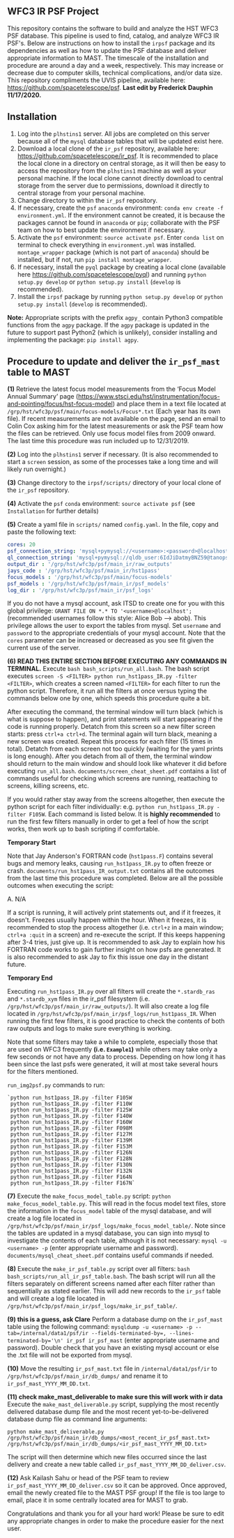 WFC3 IR PSF Project
---------------------

This repository contains the software to build and analyze the HST WFC3 PSF database. This pipeline is used to find, catalog, and analyze WFC3 IR PSF's.  Below are instructions on how to install the `irpsf` package and its dependencies as well as how to update the PSF database and deliver appropriate information to MAST. The timescale of the installation and procedure are around a day and a week, respectively.  This may increase or decrease due to computer skills, technical complications, and/or data size. This repository compliments the UVIS pipeline, available here: https://github.com/spacetelescope/psf. **Last edit by Frederick Dauphin 11/17/2020.**

Installation
----------------

1. Log into the `plhstins1` server. All jobs are completed on this server because all of the `mysql` database tables that will be updated exist here.
2. Download a local clone of the `ir_psf` repository, available here: https://github.com/spacetelescope/ir_psf.  It is recommended to place the local clone in a directory on central storage, as it will then be easy to access the repository from the `plhstins1` machine as well as your personal machine. If the local clone cannot directly download to central storage from the server due to permissions, download it directly to central storage from your personal machine.
3. Change directory to within the `ir_psf` repository.
4. If necessary, create the `psf` `anaconda` environment: `conda env create -f environment.yml`. If the environment cannot be created, it is because the packages cannot be found in `anaconda` or `pip`; collaborate with the PSF team on how to best update the environment if necessary.
5. Activate the `psf` environment: `source activate psf`. Enter `conda list` on terminal to check everything in `environment.yml` was installed. `montage_wrapper` package (which is not part of `anaconda`) should be installed, but if not, run `pip install montage_wrapper`.
6. If necessary, install the `pyql` package by creating a local clone (available here https://github.com/spacetelescope/pyql) and running `python setup.py develop` or `python setup.py install` (`develop` is recommended).
7. Install the `irpsf` package by running `python setup.py develop` or `python setup.py install` (`develop` is recommended).

**Note:** Appropriate scripts with the prefix `agpy_` contain Python3 compatible functions from the `agpy` package.  If the `agpy` package is updated in the future to support past Python2 (which is unlikely), consider installing and implementing the package: `pip install agpy`.

Procedure to update and deliver the `ir_psf_mast` table to MAST
-------------------------------------------------------------
**(1)** Retrieve the latest focus model measurements from the ‘Focus Model Annual Summary’ page (https://www.stsci.edu/hst/instrumentation/focus-and-pointing/focus/hst-focus-model) and place them in a text file located at `/grp/hst/wfc3p/psf/main/focus-models/Focus*.txt` (Each year has its own file). If recent measurements are not available on the page, send an email to Colin Cox asking him for the latest measurements or ask the PSF team how the files can be retrieved. Only use focus model files from 2009 onward. The last time this procedure was run included up to 12/31/2019.

**(2)** Log into the `plhstins1` server if necessary.  (It is also recommended to start a `screen` session, as some of the processes take a long time and will likely run overnight.)

**(3)** Change directory to the `irpsf/scripts/` directory of your local clone of the `ir_psf` repository.

**(4)** Activate the `psf` `conda` environment: `source activate psf` (see `Installation` for further details)

**(5)** Create a yaml file in `scripts/` named `config.yaml`. In the file, copy and paste the following text:

```yaml
cores: 20
psf_connection_string: 'mysql+pymysql://<username>:<password>@localhost/ir_psf'
ql_connection_string: 'mysql+pymysql://qldb_user:6IdJiDatmyBNZ59@tanops.stsci.edu:33306/qldb'
output_dir : '/grp/hst/wfc3p/psf/main_ir/raw_outputs'
jays_code : '/grp/hst/wfc3p/psf/main_ir/hst1pass'
focus_models : '/grp/hst/wfc3p/psf/main/focus-models'
psf_models : '/grp/hst/wfc3p/psf/main_ir/psf_models'
log_dir : '/grp/hst/wfc3p/psf/main_ir/psf_logs'
```

If you do not have a mysql account, ask ITSD to create one for you with this global privilege: `GRANT FILE ON *.* TO '<username>@localhost';` (recommended usernames follow this style: Alice Bob --> abob). This privilege allows the user to export the tables from mysql. Set `username` and `password` to the appropriate credentials of your mysql account. Note that the `cores` parameter can be increased or decreased as you see fit given the current use of the server.

**(6) READ THIS ENTIRE SECTION BEFORE EXECUTING ANY COMMANDS IN TERMINAL.** Execute `bash bash_scripts/run_all.bash`. The bash script executes `screen -S <FILTER> python run_hst1pass_IR.py -filter <FILTER>`, which creates a screen named `<FILTER>` for each filter to run the python script. Therefore, it run all the filters at once versus typing the commands below one by one, which speeds this procedure quite a bit.

After executing the command, the terminal window will turn black (which is what is suppose to happen), and print statements will start appearing if the code is running properly. Detatch from this screen so a new filter screen starts: press `ctrl+a ctrl+d`. The terminal again will turn black, meaning a new screen was created. Repeat this process for each filter (15 times in total). Detatch from each screen not too quickly (waiting for the yaml prints is long enough). After you detach from all of them, the terminal window should return to the main window and should look like whatever it did before executing `run_all.bash`. `documents/screen_cheat_sheet.pdf` contains a list of commands useful for checking which screens are running, reattaching to screens, killing screens, etc.

If you would rather stay away from the screens altogether, then execute the python script for each filter individually: e.g. `python run_hst1pass_IR.py -filter F105W`. Each command is listed below. It is **highly recommended** to run the first few filters manually in order to get a feel of how the script works, then work up to bash scripting if comfortable.

**Temporary Start**

Note that Jay Anderson's FORTRAN code (`hst1pass.F`) contains several bugs and memory leaks, causing `run_hst1pass_IR.py` to often freeze or crash. `documents/run_hst1pass_IR_output.txt` contains all the outcomes from the last time this procedure was completed.  Below are all the possible outcomes when executing the script:

A.  N/A

If a script is running, it will actively print statements out, and if it freezes, it doesn't.  Freezes usually happen within the hour. When it freezes, it is recommended to stop the process altogether (i.e. `ctrl+z` in a main window; `ctrl+a :quit` in a screen) and re-execute the script.  If this keeps happening after 3-4 tries, just give up.  It is recommended to ask Jay to explain how his FORTRAN code works to gain further insight on how psfs are generated.  It is also recommended to ask Jay to fix this issue one day in the distant future.

**Temporary End**

Executing `run_hst1pass_IR.py` over all filters will create the `*.stardb_ras` and `*.stardb_xym` files in the ir_psf filesystem (i.e. `/grp/hst/wfc3p/psf/main_ir/raw_outputs/`).  It will also create a log file located in `/grp/hst/wfc3p/psf/main_ir/psf_logs/run_hst1pass_IR`. When running the first few filters, it is good practice to check the contents of both raw outputs and logs to make sure everything is working.

Note that some filters may take a while to complete, especially those that are used on WFC3 frequently **(i.e. `Example1`)** while others may take only a few seconds or not have any data to process. Depending on how long it has been since the last psfs were generated, it will at most take several hours for the filters mentioned.

`run_img2psf.py` commands to run:

    `python run_hst1pass_IR.py -filter F105W
     python run_hst1pass_IR.py -filter F110W
     python run_hst1pass_IR.py -filter F125W
     python run_hst1pass_IR.py -filter F140W
     python run_hst1pass_IR.py -filter F160W
     python run_hst1pass_IR.py -filter F098M
     python run_hst1pass_IR.py -filter F127M
     python run_hst1pass_IR.py -filter F139M
     python run_hst1pass_IR.py -filter F153M
     python run_hst1pass_IR.py -filter F126N
     python run_hst1pass_IR.py -filter F128N
     python run_hst1pass_IR.py -filter F130N
     python run_hst1pass_IR.py -filter F132N
     python run_hst1pass_IR.py -filter F164N
     python run_hst1pass_IR.py -filter F167N`

**(7)** Execute the `make_focus_model_table.py` script: `python make_focus_model_table.py`.  This will read in the focus model text files, store the information in the `focus_model` table of the mysql database, and will create a log file located in `/grp/hst/wfc3p/psf/main_ir/psf_logs/make_focus_model_table/`. Note since the tables are updated in a mysql database, you can sign into mysql to investigate the contents of each table, although it is not necessary: `mysql -u <username> -p` (enter appropriate username and password). `documents/mysql_cheat_sheet.pdf` contains useful commands if needed.

**(8)** Execute the `make_ir_psf_table.py` script over all filters: `bash bash_scripts/run_all_ir_psf_table.bash`.  The bash script will run all the filters separately on different screens named after each filter rather than sequentially as stated earlier.  This will add new records to the `ir_psf` table and will create a log file located in `/grp/hst/wfc3p/psf/main_ir/psf_logs/make_ir_psf_table/`.

**(9) this is a guess, ask Clare** Perform a database dump on the `ir_psf_mast` table using the following command: `mysqldump -u <username> -p --tab=/internal/data1/psf/ir --fields-terminated-by=, --lines-terminated-by='\n' ir_psf ir_psf_mast`  (enter appropriate username and password). Double check that you have an existing mysql account or else the .txt file will not be exported from mysql.

**(10)** Move the resulting `ir_psf_mast.txt` file in `/internal/data1/psf/ir` to `/grp/hst/wfc3p/psf/main_ir/db_dumps/` and rename it to `ir_psf_mast_YYYY_MM_DD.txt`.

**(11) check make_mast_deliverable to make sure this will work with ir data** Execute the `make_mast_deliverable.py` script, supplying the most recently delivered database dump file and the most recent yet-to-be-delivered database dump file as command line arguments:

`python make_mast_deliverable.py /grp/hst/wfc3p/psf/main_ir/db_dumps/<most_recent_ir_psf_mast.txt> /grp/hst/wfc3p/psf/main_ir/db_dumps/<ir_psf_mast_YYYY_MM_DD.txt>`

The script will then determine which new files occurred since the last delivery and create a new table called `ir_psf_mast_YYYY_MM_DD_deliver.csv`.

**(12)** Ask Kailash Sahu or head of the PSF team to review `ir_psf_mast_YYYY_MM_DD_deliver.csv` so it can be approved. Once approved, email the newly created file to the MAST PSF group!  If the file is too large to email, place it in some centrally located area for MAST to grab.  

Congratulations and thank you for all your hard work!  Please be sure to edit any appropriate changes in order to make the procedure easier for the next user.
